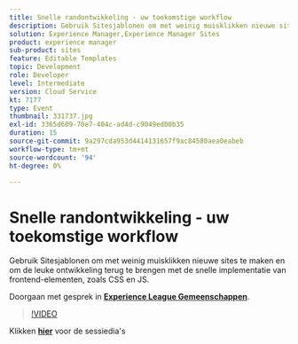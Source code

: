 ```yaml
---
title: Snelle randontwikkeling - uw toekomstige workflow
description: Gebruik Sitesjablonen om met weinig muisklikken nieuwe sites te maken en om de leuke ontwikkeling terug te brengen met de snelle implementatie van frontend-elementen, zoals CSS en JS. Deze sessie is afgeleverd als onderdeel van de Adobe Developers Live Content-gebeurtenis.
solution: Experience Manager,Experience Manager Sites
product: experience manager
sub-product: sites
feature: Editable Templates
topic: Development
role: Developer
level: Intermediate
version: Cloud Service
kt: 7177
type: Event
thumbnail: 331737.jpg
exl-id: 3365d609-70e7-404c-ad4d-c9049ed00b35
duration: 15
source-git-commit: 9a297cda953d4414131657f9ac84580aea0eabeb
workflow-type: tm+mt
source-wordcount: '94'
ht-degree: 0%

---
```


# Snelle randontwikkeling - uw toekomstige workflow

Gebruik Sitesjablonen om met weinig muisklikken nieuwe sites te maken en om de leuke ontwikkeling terug te brengen met de snelle implementatie van frontend-elementen, zoals CSS en JS.

Doorgaan met gesprek in **[Experience League Gemeenschappen](https://adobe.ly/36Yd3v6)**.

>[!VIDEO](https://video.tv.adobe.com/v/331737/?quality=12&learn=on&hidetitle=true)

Klikken **[hier](/help/adobe-developers-live/assets/rapid-frontend-devlopment.pdf)** voor de sessiedia&#39;s
